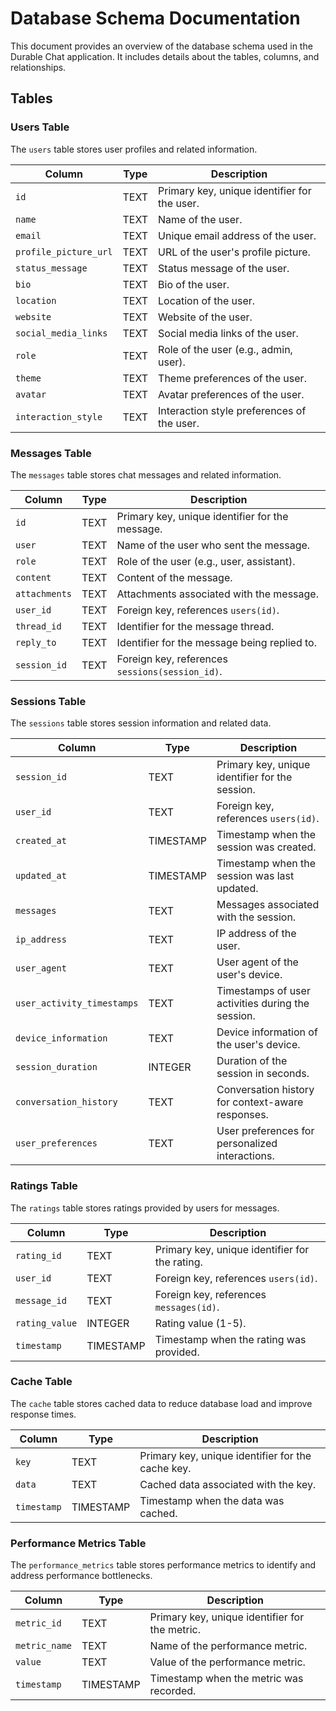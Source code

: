 # Database Schema Documentation

This document provides an overview of the database schema used in the Durable Chat application. It includes details about the tables, columns, and relationships.

## Tables

### Users Table

The `users` table stores user profiles and related information.

| Column               | Type   | Description                                      |
|----------------------|--------|--------------------------------------------------|
| `id`                 | TEXT   | Primary key, unique identifier for the user.     |
| `name`               | TEXT   | Name of the user.                                |
| `email`              | TEXT   | Unique email address of the user.                |
| `profile_picture_url`| TEXT   | URL of the user's profile picture.               |
| `status_message`     | TEXT   | Status message of the user.                      |
| `bio`                | TEXT   | Bio of the user.                                 |
| `location`           | TEXT   | Location of the user.                            |
| `website`            | TEXT   | Website of the user.                             |
| `social_media_links` | TEXT   | Social media links of the user.                  |
| `role`               | TEXT   | Role of the user (e.g., admin, user).            |
| `theme`              | TEXT   | Theme preferences of the user.                   |
| `avatar`             | TEXT   | Avatar preferences of the user.                  |
| `interaction_style`  | TEXT   | Interaction style preferences of the user.       |

### Messages Table

The `messages` table stores chat messages and related information.

| Column        | Type   | Description                                      |
|---------------|--------|--------------------------------------------------|
| `id`          | TEXT   | Primary key, unique identifier for the message.  |
| `user`        | TEXT   | Name of the user who sent the message.           |
| `role`        | TEXT   | Role of the user (e.g., user, assistant).        |
| `content`     | TEXT   | Content of the message.                          |
| `attachments` | TEXT   | Attachments associated with the message.         |
| `user_id`     | TEXT   | Foreign key, references `users(id)`.             |
| `thread_id`   | TEXT   | Identifier for the message thread.               |
| `reply_to`    | TEXT   | Identifier for the message being replied to.     |
| `session_id`  | TEXT   | Foreign key, references `sessions(session_id)`.  |

### Sessions Table

The `sessions` table stores session information and related data.

| Column                    | Type      | Description                                      |
|---------------------------|-----------|--------------------------------------------------|
| `session_id`              | TEXT      | Primary key, unique identifier for the session.  |
| `user_id`                 | TEXT      | Foreign key, references `users(id)`.             |
| `created_at`              | TIMESTAMP | Timestamp when the session was created.          |
| `updated_at`              | TIMESTAMP | Timestamp when the session was last updated.     |
| `messages`                | TEXT      | Messages associated with the session.            |
| `ip_address`              | TEXT      | IP address of the user.                          |
| `user_agent`              | TEXT      | User agent of the user's device.                 |
| `user_activity_timestamps`| TEXT      | Timestamps of user activities during the session.|
| `device_information`      | TEXT      | Device information of the user's device.         |
| `session_duration`        | INTEGER   | Duration of the session in seconds.              |
| `conversation_history`    | TEXT      | Conversation history for context-aware responses.|
| `user_preferences`        | TEXT      | User preferences for personalized interactions.  |

### Ratings Table

The `ratings` table stores ratings provided by users for messages.

| Column        | Type      | Description                                      |
|---------------|-----------|--------------------------------------------------|
| `rating_id`   | TEXT      | Primary key, unique identifier for the rating.   |
| `user_id`     | TEXT      | Foreign key, references `users(id)`.             |
| `message_id`  | TEXT      | Foreign key, references `messages(id)`.          |
| `rating_value`| INTEGER   | Rating value (1-5).                              |
| `timestamp`   | TIMESTAMP | Timestamp when the rating was provided.          |

### Cache Table

The `cache` table stores cached data to reduce database load and improve response times.

| Column        | Type      | Description                                      |
|---------------|-----------|--------------------------------------------------|
| `key`         | TEXT      | Primary key, unique identifier for the cache key.|
| `data`        | TEXT      | Cached data associated with the key.             |
| `timestamp`   | TIMESTAMP | Timestamp when the data was cached.              |

### Performance Metrics Table

The `performance_metrics` table stores performance metrics to identify and address performance bottlenecks.

| Column        | Type      | Description                                      |
|---------------|-----------|--------------------------------------------------|
| `metric_id`   | TEXT      | Primary key, unique identifier for the metric.   |
| `metric_name` | TEXT      | Name of the performance metric.                  |
| `value`       | TEXT      | Value of the performance metric.                 |
| `timestamp`   | TIMESTAMP | Timestamp when the metric was recorded.          |
